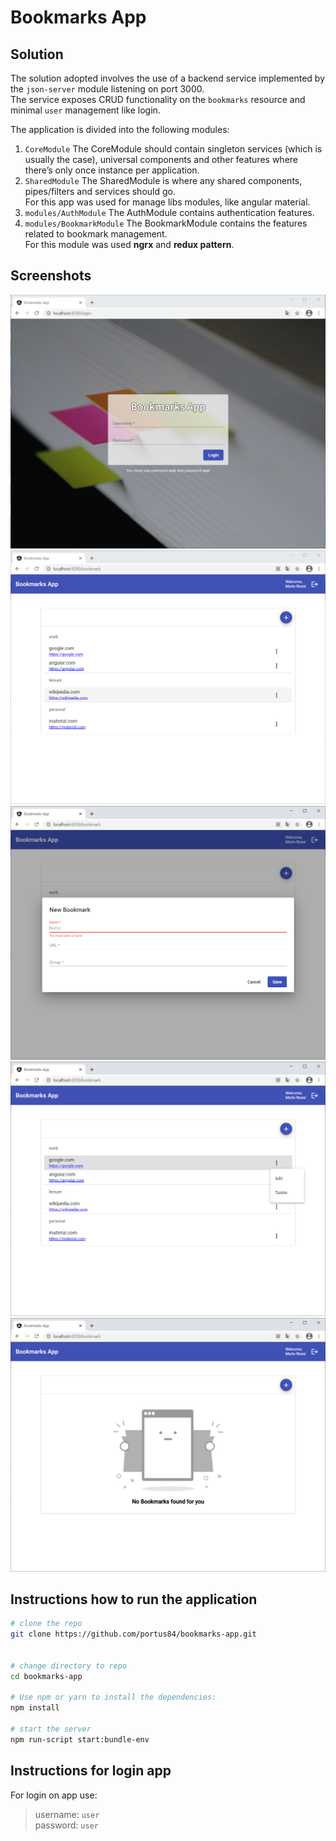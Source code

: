 # Bookmarks App

## Solution
The solution adopted involves the use of a backend service implemented by the `json-server` module listening on port 3000.\
The service exposes CRUD functionality on the `bookmarks` resource and minimal `user` management like login.

The application is divided into the following modules:
1. `CoreModule`
   The CoreModule should contain singleton services (which is usually the case), universal components and other features where there’s only once instance per application.
2. `SharedModule`
   The SharedModule is where any shared components, pipes/filters and services should go.\
   For this app was used for manage libs modules, like angular material.
3. `modules/AuthModule`
   The AuthModule contains authentication features.
4. `modules/BookmarkModule`
   The BookmarkModule contains the features related to bookmark management.\
   For this module was used **ngrx** and **redux pattern**.

## Screenshots

![Login Page](docs/screenshots/screenshot-1.png)
![Bookmarks List](docs/screenshots/screenshot-2.png)
![Bookmark Dialog](docs/screenshots/screenshot-3.png)
![Bookmarks List Action](docs/screenshots/screenshot-4.png)
![Bookmarks List with no data](docs/screenshots/screenshot-5.png)



## Instructions how to run the application
```bash
# clone the repo
git clone https://github.com/portus84/bookmarks-app.git


# change directory to repo
cd bookmarks-app

# Use npm or yarn to install the dependencies:
npm install

# start the server
npm run-script start:bundle-env
```

## Instructions for login app
For login on app use:
> username: `user`\
> password: `user`
